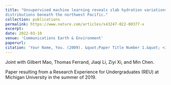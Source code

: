 ```yaml
---
title: "Unsupervised machine learning reveals slab hydration variations from deep earthquake
distributions beneath the northwest Pacific."
collection: publications
permalink: https://www.nature.com/articles/s43247-022-00377-x
excerpt: 
date: 2022-03-10
venue: 'Communications Earth & Environment'
paperurl: 
citation: 'Your Name, You. (2009). &quot;Paper Title Number 1.&quot; <i>Journal 1</i>. 1(1).'
---
```

Joint with Gilbert Mao, Thomas Ferrand, Jiaqi Li, Ziyi Xi, and Min Chen.

Paper resulting from a Research Experience for Undergraduates (REU) at Michigan University in the summer of 2019.
